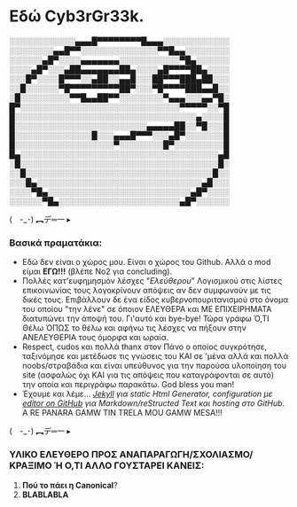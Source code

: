 
# Εδώ Cyb3rGr33k. 

░░░░░░░░░░░░▄▄▄█▀▀▀▀▀▀▀▀█▄▄▄░░░░░░░░░░░░
░░░░░░░░▄▄█▀▀░░░░░░░░░░░░░░▀▀█▄▄░░░░░░░░
░░░░░░▄█▀░░░░▄▄▄▄▄▄▄░░░░░░░░░░░▀█▄░░░░░░
░░░░▄█▀░░░▄██▄▄▄▄▄▄▄██▄░░░░▄█▀▀▀▀██▄░░░░
░░░█▀░░░░█▀▀▀░░▄██░░▄▄█░░░██▀▀▀███▄██░░░
░░█░░░░░░▀█▀▀▀▀▀▀▀▀▀██▀░░░▀█▀▀▀▀███▄▄█░░
░█░░░░░░░░░▀▀█▄▄██▀▀░░░░░░░░▀▄▄▄░░░▄▄▀█░
█▀░░░░░░░░░░░░░░░░░░░░░░░░░░░░░▀▀▀▀▀░░▀█
█░░░░░░░░░░░░░░░░░░░░░░░░░░░░░░░░░▄░░░░█
█░░░░░░░░░░░░░░░░░░░░░░░░▄▄▄▄▄██░░▀█░░░█
█░░░░░░░░░░░░░░█░░░▄▄▄█▀▀▀░░░▄█▀░░░░░░░█
█░░░░░░░░░░░░░░░░░░▀░░░░░░░░█▀░░░░░░░░░█
█▄░░░░░░░░░░░░░░░░░░░░░░░░░░░░░░░░░░░░▄█
░█░░░░░░░░░░░░░░░░░░░░░░░░░░░░░░░░░░░░█░
░░█░░░░░░░░░░░░░░░░░░░░░░░░░░░░░░░░░░█░░
░░░█▄░░░░░░░░░░░░░░░░░░░░░░░░░░░░░░▄█░░░
░░░░▀█▄░░░░░░░░░░░░░░░░░░░░░░░░░░▄█▀░░░░
░░░░░░▀█▄░░░░░░░░░░░░░░░░░░░░░░▄█▀░░░░░░




(　-_･) ︻デ═一  ▸

### Βασικά πραματάκια: 

- Εδώ δεν είναι ο χώρος μου. Είναι ο χώρος του Github. Αλλά ο mod είμαι **ΕΓΩ!!!** (βλέπε Νο2 για concluding). 
- Πολλές κατ'ευφημησμόν λέσχες "_Ελεύθερου_" Λογισμικού στις λίστες επικοινωνίας τους λογοκρίνουν απόψεις αν δεν συμφωνούν με τις δικές τους. Επιβάλλουν δε ένα είδος κυβερνοπουριτανισμού στο όνομα του οποίου "την λένε" σε όποιον ΕΛΕΥΘΕΡΑ και ΜΕ ΕΠΙΧΕΙΡΗΜΑΤΑ διατυπώνει την άποψή του. Γι'αυτό και bye-bye! Τώρα γράφω Ό,ΤΙ Θέλω ΌΠΩΣ το θέλω και αφήνω τις λέσχες να πήξουν στην ΑΝΕΛΕΥΘΕΡΙΑ τους όμορφα και ωραία. 
- Respect, cudos και πολλά thanx στον Πάνο ο οποίος συγκρότησε, ταξινόμησε και μετέδωσε τις γνώσεις του ΚΑΙ σε 'μένα αλλά και πολλά noobs/στραβάδια και είναι υπεύθυνος για την παρούσα υλοποίηση του site (ασφαλώς όχι ΚΑΙ για τις απόψεις που καταγράφονται σε αυτό) την οποία και περιγράφω παρακάτω. God bless you man! 
- Έχουμε και λέμε... _[Jekyll](https://jekyllrb.com/) για static Html Generator, configuration με [editor on GitHub](https://github.com/cybergreek/cybergreek.github.io/edit/master/index.md) για Markdown/reStructed Text και hosting στο GitHub_. A RE PANARA GAMW TIN TRELA MOU GAMW MESA!!!



(　-_･) ︻デ═一  ▸

### ΥΛΙΚΟ ΕΛΕΥΘΕΡΟ ΠΡΟΣ ΑΝΑΠΑΡΑΓΩΓΗ/ΣΧΟΛΙΑΣΜΟ/ΚΡΑΞΙΜΟ Ή Ο,ΤΙ ΑΛΛΟ ΓΟΥΣΤΑΡΕΙ ΚΑΝΕΙΣ: 

1. **Πού το πάει η Canonical**? 
2. **BLABLABLA**





